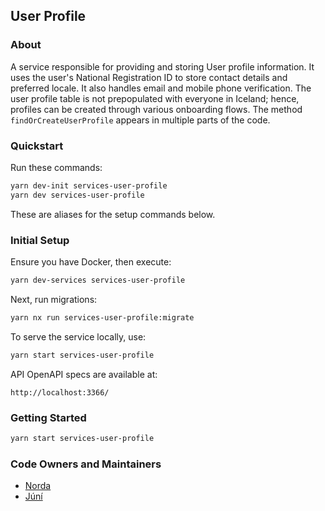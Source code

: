 ## User Profile

### About

A service responsible for providing and storing User profile information. It uses the user's National Registration ID to store contact details and preferred locale. It also handles email and mobile phone verification. The user profile table is not prepopulated with everyone in Iceland; hence, profiles can be created through various onboarding flows. The method `findOrCreateUserProfile` appears in multiple parts of the code.

### Quickstart

Run these commands:

```bash
yarn dev-init services-user-profile
yarn dev services-user-profile
```

These are aliases for the setup commands below.

### Initial Setup

Ensure you have Docker, then execute:

```bash
yarn dev-services services-user-profile
```

Next, run migrations:

```bash
yarn nx run services-user-profile:migrate
```

To serve the service locally, use:

```bash
yarn start services-user-profile
```

API OpenAPI specs are available at:

```
http://localhost:3366/
```

### Getting Started

```bash
yarn start services-user-profile
```

### Code Owners and Maintainers

- [Norda](https://github.com/orgs/island-is/teams/norda/members)
- [Júní](https://github.com/orgs/island-is/teams/juni/members)